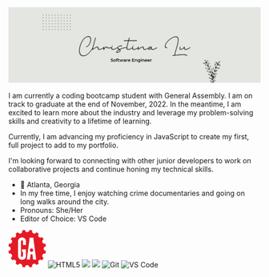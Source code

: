 ![Personal Github Banner](bannerwhite.png)

I am currently a coding bootcamp student with General Assembly. I am on track to graduate at the end of November, 2022. In the meantime, I am excited to learn more about the industry and leverage my problem-solving skills and creativity to a lifetime of learning.

Currently, I am advancing my proficiency in JavaScript to create my first, full project to add to my portfolio. 

I'm looking forward to connecting with other junior developers to work on collaborative projects and continue honing my technical skills.

- 📍 Atlanta, Georgia
- In my free time, I enjoy watching crime documentaries and going on long walks around the city.
- Pronouns: She/Her
- Editor of Choice: VS Code 

<img src="https://github.com/christinalu3799/christinalu3799/blob/main/general-assembly_logo.png" alt="GA Logo" width="75"/>
<img src="https://img.shields.io/badge/-HTML5-%23E44D27?style=flat-square&logo=html5&logoColor=ffffff" alt="HTML5"/>
<img src="https://img.shields.io/badge/-CSS3-%231572B6?style=flat-square&logo=css3 atl="CSS3"/>
<img src="https://img.shields.io/badge/-JavaScript-%23F7DF1C?style=flat-square&logo=javascript&logoColor=000000&labelColor=%23F7DF1C&color=%23FFCE5A" src="JavaScript"/>
<img src="https://img.shields.io/badge/-Git-%23F05032?style=flat-square&logo=git&logoColor=%23ffffff" alt="Git"/>
<img src="https://img.shields.io/badge/-VSCode-%23007ACC?style=flat-square&logo=visual-studio-code" alt="VS Code"/>